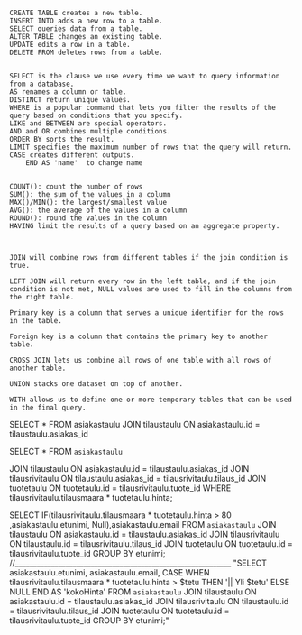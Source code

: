 
    CREATE TABLE creates a new table.
    INSERT INTO adds a new row to a table.
    SELECT queries data from a table.
    ALTER TABLE changes an existing table.
    UPDATE edits a row in a table.
    DELETE FROM deletes rows from a table.

    
    SELECT is the clause we use every time we want to query information from a database.
    AS renames a column or table.
    DISTINCT return unique values.
    WHERE is a popular command that lets you filter the results of the query based on conditions that you specify.
    LIKE and BETWEEN are special operators.
    AND and OR combines multiple conditions.
    ORDER BY sorts the result.
    LIMIT specifies the maximum number of rows that the query will return.
    CASE creates different outputs.
        END AS 'name'  to change name

        
    COUNT(): count the number of rows
    SUM(): the sum of the values in a column
    MAX()/MIN(): the largest/smallest value
    AVG(): the average of the values in a column
    ROUND(): round the values in the column
    HAVING limit the results of a query based on an aggregate property.

    

    JOIN will combine rows from different tables if the join condition is true.

    LEFT JOIN will return every row in the left table, and if the join condition is not met, NULL values are used to fill in the columns from the right table.

    Primary key is a column that serves a unique identifier for the rows in the table.

    Foreign key is a column that contains the primary key to another table.

    CROSS JOIN lets us combine all rows of one table with all rows of another table.

    UNION stacks one dataset on top of another.

    WITH allows us to define one or more temporary tables that can be used in the final query.





SELECT * FROM asiakastaulu
JOIN tilaustaulu
ON asiakastaulu.id = tilaustaulu.asiakas_id


SELECT * FROM `asiakastaulu`

JOIN tilaustaulu
ON asiakastaulu.id = tilaustaulu.asiakas_id
JOIN tilausrivitaulu
ON tilaustaulu.asiakas_id = tilausrivitaulu.tilaus_id
JOIN tuotetaulu
ON tuotetaulu.id = tilausrivitaulu.tuote_id
WHERE tilausrivitaulu.tilausmaara * tuotetaulu.hinta;





SELECT IF(tilausrivitaulu.tilausmaara * tuotetaulu.hinta > 80 ,asiakastaulu.etunimi, Null),asiakastaulu.email
FROM `asiakastaulu`
JOIN tilaustaulu
ON asiakastaulu.id = tilaustaulu.asiakas_id
JOIN tilausrivitaulu
ON tilaustaulu.id = tilausrivitaulu.tilaus_id
JOIN tuotetaulu
ON tuotetaulu.id = tilausrivitaulu.tuote_id
GROUP BY etunimi;
//____________________________________________________________
"SELECT asiakastaulu.etunimi, asiakastaulu.email,
CASE WHEN tilausrivitaulu.tilausmaara * tuotetaulu.hinta > $tetu THEN '|| Yli $tetu' ELSE NULL END AS 'kokoHinta'
FROM `asiakastaulu`
JOIN tilaustaulu
ON asiakastaulu.id = tilaustaulu.asiakas_id
JOIN tilausrivitaulu
ON tilaustaulu.id = tilausrivitaulu.tilaus_id
JOIN tuotetaulu
ON tuotetaulu.id = tilausrivitaulu.tuote_id
GROUP BY etunimi;"